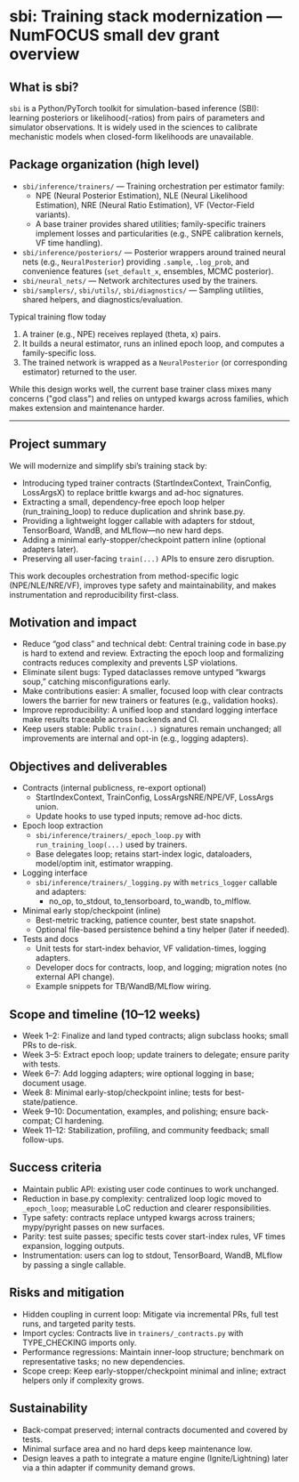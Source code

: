 # sbi: Training stack modernization — NumFOCUS small dev grant overview

## What is sbi?

`sbi` is a Python/PyTorch toolkit for simulation-based inference (SBI): learning
posteriors or likelihood(-ratios) from pairs of parameters and simulator
observations. It is widely used in the sciences to calibrate mechanistic models
when closed-form likelihoods are unavailable.

## Package organization (high level)

- `sbi/inference/trainers/` — Training orchestration per estimator family:
  - NPE (Neural Posterior Estimation), NLE (Neural Likelihood Estimation),
    NRE (Neural Ratio Estimation), VF (Vector-Field variants).
  - A base trainer provides shared utilities; family-specific trainers implement
    losses and particularities (e.g., SNPE calibration kernels, VF time
    handling).
- `sbi/inference/posteriors/` — Posterior wrappers around trained neural nets
  (e.g., `NeuralPosterior`) providing `.sample`, `.log_prob`, and convenience
  features (`set_default_x`, ensembles, MCMC posterior).
- `sbi/neural_nets/` — Network architectures used by the trainers.
- `sbi/samplers/`, `sbi/utils/`, `sbi/diagnostics/` — Sampling utilities,
  shared helpers, and diagnostics/evaluation.

Typical training flow today
1) A trainer (e.g., NPE) receives replayed (theta, x) pairs.
2) It builds a neural estimator, runs an inlined epoch loop, and computes a
   family-specific loss.
3) The trained network is wrapped as a `NeuralPosterior` (or corresponding
   estimator) returned to the user.

While this design works well, the current base trainer class mixes many concerns
("god class") and relies on untyped kwargs across families, which makes
extension and maintenance harder.

---

## Project summary

We will modernize and simplify sbi’s training stack by:
- Introducing typed trainer contracts (StartIndexContext, TrainConfig, LossArgsX)
  to replace brittle kwargs and ad-hoc signatures.
- Extracting a small, dependency-free epoch loop helper (run_training_loop) to
  reduce duplication and shrink base.py.
- Providing a lightweight logger callable with adapters for stdout, TensorBoard,
  WandB, and MLflow—no new hard deps.
- Adding a minimal early-stopper/checkpoint pattern inline (optional adapters later).
- Preserving all user-facing `train(...)` APIs to ensure zero disruption.

This work decouples orchestration from method-specific logic (NPE/NLE/NRE/VF),
improves type safety and maintainability, and makes instrumentation and
reproducibility first-class.

## Motivation and impact

- Reduce “god class” and technical debt: Central training code in base.py is hard
  to extend and review. Extracting the epoch loop and formalizing contracts
  reduces complexity and prevents LSP violations.
- Eliminate silent bugs: Typed dataclasses remove untyped “kwargs soup,” catching
  misconfigurations early.
- Make contributions easier: A smaller, focused loop with clear contracts lowers
  the barrier for new trainers or features (e.g., validation hooks).
- Improve reproducibility: A unified loop and standard logging interface make
  results traceable across backends and CI.
- Keep users stable: Public `train(...)` signatures remain unchanged; all
  improvements are internal and opt-in (e.g., logging adapters).

## Objectives and deliverables

- Contracts (internal publicness, re-export optional)
  - StartIndexContext, TrainConfig, LossArgsNRE/NPE/VF, LossArgs union.
  - Update hooks to use typed inputs; remove ad-hoc dicts.
- Epoch loop extraction
  - `sbi/inference/trainers/_epoch_loop.py` with `run_training_loop(...)` used by trainers.
  - Base delegates loop; retains start-index logic, dataloaders, model/optim init,
    estimator wrapping.
- Logging interface
  - `sbi/inference/trainers/_logging.py` with `metrics_logger` callable and adapters:
    - no_op, to_stdout, to_tensorboard, to_wandb, to_mlflow.
- Minimal early stop/checkpoint (inline)
  - Best-metric tracking, patience counter, best state snapshot.
  - Optional file-based persistence behind a tiny helper (later if needed).
- Tests and docs
  - Unit tests for start-index behavior, VF validation-times, logging adapters.
  - Developer docs for contracts, loop, and logging; migration notes (no external API change).
  - Example snippets for TB/WandB/MLflow wiring.

## Scope and timeline (10–12 weeks)

- Week 1–2: Finalize and land typed contracts; align subclass hooks; small PRs to de-risk.
- Week 3–5: Extract epoch loop; update trainers to delegate; ensure parity with tests.
- Week 6–7: Add logging adapters; wire optional logging in base; document usage.
- Week 8: Minimal early-stop/checkpoint inline; tests for best-state/patience.
- Week 9–10: Documentation, examples, and polishing; ensure back-compat; CI hardening.
- Week 11–12: Stabilization, profiling, and community feedback; small follow-ups.

## Success criteria

- Maintain public API: existing user code continues to work unchanged.
- Reduction in base.py complexity: centralized loop logic moved to `_epoch_loop`;
  measurable LoC reduction and clearer responsibilities.
- Type safety: contracts replace untyped kwargs across trainers; mypy/pyright
  passes on new surfaces.
- Parity: test suite passes; specific tests cover start-index rules, VF times
  expansion, logging outputs.
- Instrumentation: users can log to stdout, TensorBoard, WandB, MLflow by passing
  a single callable.

## Risks and mitigation

- Hidden coupling in current loop: Mitigate via incremental PRs, full test runs,
  and targeted parity tests.
- Import cycles: Contracts live in `trainers/_contracts.py` with TYPE_CHECKING
  imports only.
- Performance regressions: Maintain inner-loop structure; benchmark on
  representative tasks; no new dependencies.
- Scope creep: Keep early-stopper/checkpoint minimal and inline; extract helpers
  only if complexity grows.

## Sustainability

- Back-compat preserved; internal contracts documented and covered by tests.
- Minimal surface area and no hard deps keep maintenance low.
- Design leaves a path to integrate a mature engine (Ignite/Lightning) later via
  a thin adapter if community demand grows.
